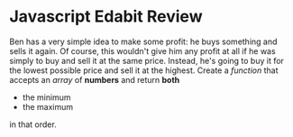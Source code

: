 # Javascript Edabit Review

Ben has a very simple idea to make some profit: he buys something and sells it again. Of course, 
this wouldn't give him any profit at all if he was simply to buy and sell it at the same price. 
Instead, he's going to buy it for the lowest possible price and sell it at the highest.
Create a *function* that accepts an *array* of **numbers** and return **both** 
* the minimum 
* the maximum 

in that order.